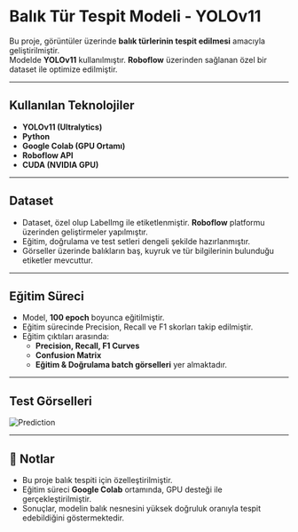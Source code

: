 # Balık Tür Tespit Modeli - YOLOv11

Bu proje, görüntüler üzerinde **balık türlerinin tespit edilmesi** amacıyla geliştirilmiştir.  
Modelde **YOLOv11** kullanılmıştır.  **Roboflow** üzerinden sağlanan özel bir dataset ile optimize edilmiştir.  

---

## Kullanılan Teknolojiler
- **YOLOv11 (Ultralytics)**
- **Python**
- **Google Colab (GPU Ortamı)**
- **Roboflow API**
- **CUDA (NVIDIA GPU)**

---

## Dataset
- Dataset, özel olup LabelImg ile etiketlenmiştir. **Roboflow** platformu üzerinden geliştirmeler yapılmıştır.  
- Eğitim, doğrulama ve test setleri dengeli şekilde hazırlanmıştır.  
- Görseller üzerinde balıkların baş, kuyruk ve tür bilgilerinin bulunduğu etiketler mevcuttur.  

---

## Eğitim Süreci
- Model, **100 epoch** boyunca eğitilmiştir.  
- Eğitim sürecinde Precision, Recall ve F1 skorları takip edilmiştir.  
- Eğitim çıktıları arasında:
  - **Precision, Recall, F1 Curves**
  - **Confusion Matrix**
  - **Eğitim & Doğrulama batch görselleri** yer almaktadır.

---


## Test Görselleri
![Prediction](runs/detect/train/val_batch0_pred.jpg)

---

## 📌 Notlar
- Bu proje balık tespiti için özelleştirilmiştir.  
- Eğitim süreci **Google Colab** ortamında, GPU desteği ile gerçekleştirilmiştir.  
- Sonuçlar, modelin balık nesnesini yüksek doğruluk oranıyla tespit edebildiğini göstermektedir.  


